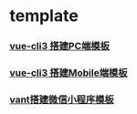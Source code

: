# template

### [vue-cli3 搭建PC端模板](./pc/README.md)

### [vue-cli3 搭建Mobile端模板](./mobile/README.md)

### [vant搭建微信小程序模板](./wechat/README.md)